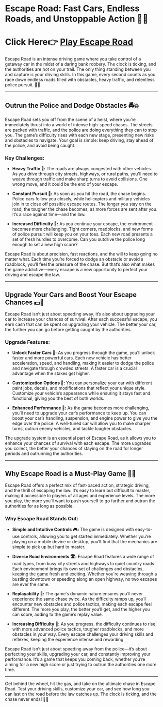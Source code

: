# Escape Road: Fast Cars, Endless Roads, and Unstoppable Action 🚗🚧


# Click Here👉 [Play Escape Road](https://shorturl.at/TrFE7)


Escape Road is an intense driving game where you take control of a getaway car in the midst of a daring bank robbery. The clock is ticking, and the authorities are hot on your trail. The only thing standing between you and capture is your driving skills. In this game, every second counts as you race down endless roads filled with obstacles, heavy traffic, and relentless police pursuit. 🚗💨


---

## Outrun the Police and Dodge Obstacles 🚔💥

Escape Road sets you off from the scene of a heist, where you’re immediately thrust into a world of intense high-speed chases. The streets are packed with traffic, and the police are doing everything they can to stop you. The game’s difficulty rises with each new stage, presenting new risks and obstacles to navigate. Your goal is simple: keep driving, stay ahead of the police, and avoid being caught.

### Key Challenges:
- **Heavy Traffic 🚦:** The roads are always congested with other vehicles. As you drive through city streets, highways, or rural paths, you'll need to weave through traffic and make sharp turns to avoid collisions. One wrong move, and it could be the end of your escape.
  
- **Constant Pursuit 🚨:** As soon as you hit the road, the chase begins. Police cars follow you closely, while helicopters and military vehicles join in to close off possible escape routes. The longer you stay on the road, the tougher the chase becomes, as more forces are sent after you. It’s a race against time—and the law.

- **Increased Difficulty 🌆:** As you continue your escape, the environment becomes more challenging. Tight corners, roadblocks, and new forms of police pursuit will keep you on your toes. Each new road presents a set of fresh hurdles to overcome. Can you outdrive the police long enough to set a new high score?

Escape Road is about precision, fast reactions, and the will to keep going no matter what. Each time you’re forced to dodge an obstacle or avoid a roadblock, you’ll feel the pressure of the chase. But that’s also what makes the game addictive—every escape is a new opportunity to perfect your driving and escape the law.

---

## Upgrade Your Cars and Boost Your Escape Chances 💵🔧

Escape Road isn’t just about speeding away; it’s also about upgrading your car to increase your chances of survival. After each successful escape, you earn cash that can be spent on upgrading your vehicle. The better your car, the further you can go before getting caught by the authorities.

### Upgrade Features:
- **Unlock Faster Cars 🚗:** As you progress through the game, you’ll unlock faster and more powerful cars. Each new vehicle has better acceleration, speed, and handling, making it easier to dodge the police and navigate through crowded streets. A faster car is a crucial advantage when the stakes get higher.

- **Customization Options 🚙:** You can personalize your car with different paint jobs, decals, and modifications that reflect your unique style. Customize your vehicle’s appearance while ensuring it stays fast and functional, giving you the best of both worlds.

- **Enhanced Performance 💨:** As the game becomes more challenging, you’ll need to upgrade your car’s performance to keep up. You can boost your car’s handling, suspension, and engine power to give you the edge over the police. A well-tuned car will allow you to make sharper turns, outrun enemy vehicles, and tackle tougher obstacles.

The upgrade system is an essential part of Escape Road, as it allows you to enhance your chances of survival with each escape. The more upgrades you collect, the better your chances of staying on the road for longer periods and outrunning the authorities.

---

## Why Escape Road is a Must-Play Game 🌟🚗

Escape Road offers a perfect mix of fast-paced action, strategic driving, and the thrill of escaping the law. It’s easy to learn but difficult to master, making it accessible to players of all ages and experience levels. The more you play, the more you’ll want to push yourself to go further and outrun the authorities for as long as possible.

### Why Escape Road Stands Out:
- **Simple and Intuitive Controls 🎮:** The game is designed with easy-to-use controls, allowing you to get started immediately. Whether you’re playing on a mobile device or desktop, you’ll find that the mechanics are simple to pick up but hard to master.

- **Diverse Road Environments 🛣️:** Escape Road features a wide range of road types, from busy city streets and highways to quiet country roads. Each environment brings its own set of challenges and obstacles, keeping the game fresh and exciting. Whether you're weaving through a bustling downtown or speeding along an open highway, no two escapes are ever the same.

- **Replayability 🔄:** The game's dynamic nature ensures you’ll never experience the same chase twice. As the difficulty ramps up, you’ll encounter new obstacles and police tactics, making each escape feel different. The more you play, the better you’ll get, and the higher you can score, adding to the game’s replay value.

- **Increasing Difficulty 🌆:** As you progress, the difficulty continues to rise, with more advanced police tactics, tougher roadblocks, and more obstacles in your way. Every escape challenges your driving skills and reflexes, keeping the experience intense and rewarding.

Escape Road isn’t just about speeding away from the police—it’s about perfecting your skills, upgrading your car, and constantly improving your performance. It’s a game that keeps you coming back, whether you’re aiming for a new high score or just trying to outrun the authorities one more time.

---

Get behind the wheel, hit the gas, and take on the ultimate chase in Escape Road. Test your driving skills, customize your car, and see how long you can last on the road before the law catches up. The clock is ticking, and the chase never ends! 🚗💥
```
